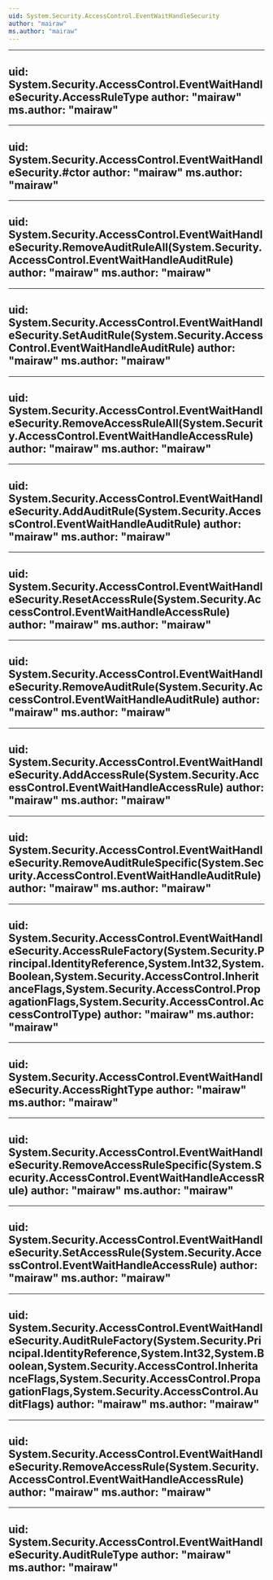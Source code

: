 ```yaml
---
uid: System.Security.AccessControl.EventWaitHandleSecurity
author: "mairaw"
ms.author: "mairaw"
---
```


---
uid: System.Security.AccessControl.EventWaitHandleSecurity.AccessRuleType
author: "mairaw"
ms.author: "mairaw"
---

---
uid: System.Security.AccessControl.EventWaitHandleSecurity.#ctor
author: "mairaw"
ms.author: "mairaw"
---

---
uid: System.Security.AccessControl.EventWaitHandleSecurity.RemoveAuditRuleAll(System.Security.AccessControl.EventWaitHandleAuditRule)
author: "mairaw"
ms.author: "mairaw"
---

---
uid: System.Security.AccessControl.EventWaitHandleSecurity.SetAuditRule(System.Security.AccessControl.EventWaitHandleAuditRule)
author: "mairaw"
ms.author: "mairaw"
---

---
uid: System.Security.AccessControl.EventWaitHandleSecurity.RemoveAccessRuleAll(System.Security.AccessControl.EventWaitHandleAccessRule)
author: "mairaw"
ms.author: "mairaw"
---

---
uid: System.Security.AccessControl.EventWaitHandleSecurity.AddAuditRule(System.Security.AccessControl.EventWaitHandleAuditRule)
author: "mairaw"
ms.author: "mairaw"
---

---
uid: System.Security.AccessControl.EventWaitHandleSecurity.ResetAccessRule(System.Security.AccessControl.EventWaitHandleAccessRule)
author: "mairaw"
ms.author: "mairaw"
---

---
uid: System.Security.AccessControl.EventWaitHandleSecurity.RemoveAuditRule(System.Security.AccessControl.EventWaitHandleAuditRule)
author: "mairaw"
ms.author: "mairaw"
---

---
uid: System.Security.AccessControl.EventWaitHandleSecurity.AddAccessRule(System.Security.AccessControl.EventWaitHandleAccessRule)
author: "mairaw"
ms.author: "mairaw"
---

---
uid: System.Security.AccessControl.EventWaitHandleSecurity.RemoveAuditRuleSpecific(System.Security.AccessControl.EventWaitHandleAuditRule)
author: "mairaw"
ms.author: "mairaw"
---

---
uid: System.Security.AccessControl.EventWaitHandleSecurity.AccessRuleFactory(System.Security.Principal.IdentityReference,System.Int32,System.Boolean,System.Security.AccessControl.InheritanceFlags,System.Security.AccessControl.PropagationFlags,System.Security.AccessControl.AccessControlType)
author: "mairaw"
ms.author: "mairaw"
---

---
uid: System.Security.AccessControl.EventWaitHandleSecurity.AccessRightType
author: "mairaw"
ms.author: "mairaw"
---

---
uid: System.Security.AccessControl.EventWaitHandleSecurity.RemoveAccessRuleSpecific(System.Security.AccessControl.EventWaitHandleAccessRule)
author: "mairaw"
ms.author: "mairaw"
---

---
uid: System.Security.AccessControl.EventWaitHandleSecurity.SetAccessRule(System.Security.AccessControl.EventWaitHandleAccessRule)
author: "mairaw"
ms.author: "mairaw"
---

---
uid: System.Security.AccessControl.EventWaitHandleSecurity.AuditRuleFactory(System.Security.Principal.IdentityReference,System.Int32,System.Boolean,System.Security.AccessControl.InheritanceFlags,System.Security.AccessControl.PropagationFlags,System.Security.AccessControl.AuditFlags)
author: "mairaw"
ms.author: "mairaw"
---

---
uid: System.Security.AccessControl.EventWaitHandleSecurity.RemoveAccessRule(System.Security.AccessControl.EventWaitHandleAccessRule)
author: "mairaw"
ms.author: "mairaw"
---

---
uid: System.Security.AccessControl.EventWaitHandleSecurity.AuditRuleType
author: "mairaw"
ms.author: "mairaw"
---
